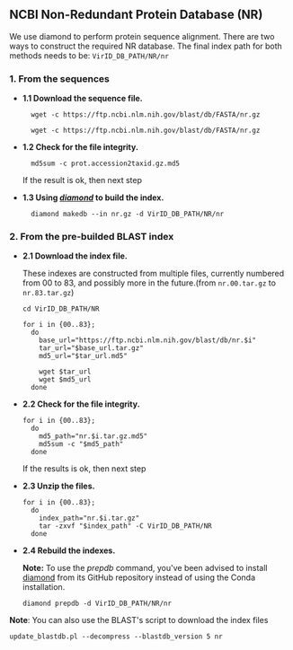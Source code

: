 ## NCBI Non-Redundant Protein Database (NR)

We use diamond to perform protein sequence alignment.
There are two ways to construct the required NR database.
The final index path for both methods needs to be: `VirID_DB_PATH/NR/nr`

### 1. From the sequences
  - **1.1 Download the sequence file.**
    ```shell
      wget -c https://ftp.ncbi.nlm.nih.gov/blast/db/FASTA/nr.gz

      wget -c https://ftp.ncbi.nlm.nih.gov/blast/db/FASTA/nr.gz
    ```

  - **1.2 Check for the file integrity.**
    ```shell
      md5sum -c prot.accession2taxid.gz.md5
    ```
      If the result is ok, then next step

  - **1.3 Using ***[diamond](https://github.com/bbuchfink/diamond)*** to build the index.**
    ```shell
      diamond makedb --in nr.gz -d VirID_DB_PATH/NR/nr
    ```

### 2. From the pre-builded BLAST index

  - **2.1 Download the index file.**

     These indexes are constructed from multiple files, currently numbered from 00 to 83, and possibly more in the future.(from `nr.00.tar.gz` to `nr.83.tar.gz`)

      ```shell
      cd VirID_DB_PATH/NR

      for i in {00..83}; 
        do
          base_url="https://ftp.ncbi.nlm.nih.gov/blast/db/nr.$i"
          tar_url="$base_url.tar.gz"
          md5_url="$tar_url.md5"

          wget $tar_url
          wget $md5_url
        done

      ```


  - **2.2 Check for the file integrity.**
    ```shell
    for i in {00..83}; 
      do
        md5_path="nr.$i.tar.gz.md5"
        md5sum -c "$md5_path"
      done
    ```
    If the results is ok, then next step

  - **2.3 Unzip the files.**
    ```shell
    for i in {00..83}; 
      do
        index_path="nr.$i.tar.gz"
        tar -zxvf "$index_path" -C VirID_DB_PATH/NR
      done
    ```

  - **2.4 Rebuild the indexes.**
    
    **Note:**
  To use the *prepdb* command, you've been advised to install [diamond]((https://github.com/bbuchfink/diamond)) from its GitHub repository instead of using the Conda installation.
      
      ```shell
      diamond prepdb -d VirID_DB_PATH/NR/nr
      ```

      
**Note**: You can also use the BLAST's script to download the index files

  ```shell
  update_blastdb.pl --decompress --blastdb_version 5 nr
  ```

